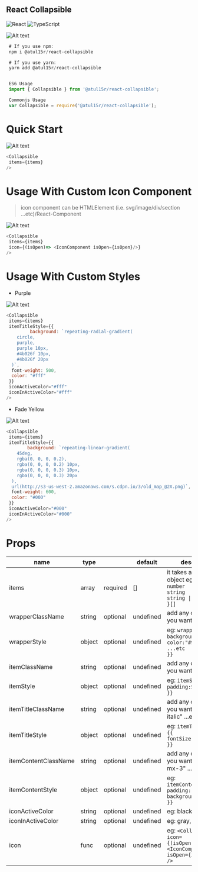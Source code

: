 ## React Collapsible

![React](https://img.shields.io/badge/react-%2320232a.svg?style=for-the-badge&logo=react&logoColor=%2361DAFB) ![TypeScript](https://img.shields.io/badge/typescript-%23007ACC.svg?style=for-the-badge&logo=typescript&logoColor=white)


![Alt text](visual/react-collapsible.png?raw=true "React Collapsible")


``` js
 # If you use npm:
 npm i @atul15r/react-collapsible

 # If you use yarn:
 yarn add @atul15r/react-collapsible


 ES6 Usage
 import { Collapsible } from '@atul15r/react-collapsible';

 Commonjs Usage
 var Collapsible = require('@atul15r/react-collapsible');

```


# Quick Start

![Alt text](visual/react-collapsible.gif?raw=true "React Collapsible")


``` js
<Collapsible 
 items={items}
/>

```

# Usage With Custom Icon Component
   >icon component can be HTMLElement (i.e. svg/image/div/section ...etc)/React-Component

![Alt text](visual/react-collapsible-custom-icon.gif?raw=true "React Collapsible")


``` js
<Collapsible 
 items={items}
 icon={(isOpen)=> <IconComponent isOpen={isOpen}/>}
/>

```

# Usage With Custom Styles

- Purple

![Alt text](visual/react-collapsible-purple.gif?raw=true "React Collapsible")

``` js
<Collapsible 
 items={items}
 itemTitleStyle={{
         background: `repeating-radial-gradient(
    circle,
    purple,
    purple 10px,
    #4b026f 10px,
    #4b026f 20px
  )`,
  font-weight: 500,
  color: "#fff"
 }}
 iconActiveColor="#fff"
 iconInActiveColor="#fff"
/>

```

- Fade Yellow

![Alt text](visual/react-collapsible-yellow.gif?raw=true "React Collapsible")

``` js
<Collapsible 
 items={items}
 itemTitleStyle={{
        background: `repeating-linear-gradient(
    45deg,
    rgba(0, 0, 0, 0.2),
    rgba(0, 0, 0, 0.2) 10px,
    rgba(0, 0, 0, 0.3) 10px,
    rgba(0, 0, 0, 0.3) 20px
  ),
  url(http://s3-us-west-2.amazonaws.com/s.cdpn.io/3/old_map_@2X.png)`,
  font-weight: 600,
  color: "#000"
 }}
 iconActiveColor="#000"
 iconInActiveColor="#000"
/>

```


# Props

| name                 | type   |          | default   | description                                                                                                                                         |
|----------------------|--------|----------|-----------|-----------------------------------------------------------------------------------------------------------------------------------------------------|
| items                | array  | required | []        | it takes an array of object    eg:    `{     key: number     title: string     content: string \| ReactNode   }[]`                                  |
| wrapperClassName     | string | optional | undefined | add any custom class you want                                                                                                                       |
| wrapperStyle         | object | optional | undefined | eg:         `wrapperStyle= {{                    background:"#ccc",                    color:"#999",                    ...etc                  }}` |
| itemClassName        | string | optional | undefined | add any custom class you want                                                                                                                       |
| itemStyle            | object | optional | undefined | eg:      `itemStyle= {{             padding:5                }} `                                                                                   |
| itemTitleClassName   | string | optional | undefined | add any custom class you want eg: "text-lg italic" ...etc                                                                                           |
| itemTitleStyle       | object | optional | undefined | eg:         `itemTitleStyle= {{         fontSize:12        }}`                                                                                      |
| itemContentClassName | string | optional | undefined | add any custom class you want eg: "p-4 mx-3" ...etc                                                                                                 |
| itemContentStyle     | object | optional | undefined | eg:    `itemContentStyle= {{       padding:"4px 12px",       background:"#fefefe"     }}`                                                           |
| iconActiveColor      | string | optional | undefined | eg: black                                                                                                                                           |
| iconInActiveColor    | string | optional | undefined | eg: gray, #039af4                                                                                                                                   |
| icon                 | func   | optional | undefined | eg:   `<Collapsible  icon={(isOpen:boolean) => <IconComponent isOpen={isOpen}/>} />`                                                                |
